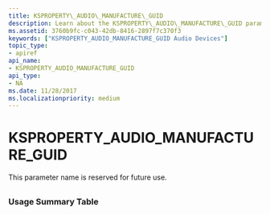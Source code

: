 ```yaml
---
title: KSPROPERTY\_AUDIO\_MANUFACTURE\_GUID
description: Learn about the KSPROPERTY\_AUDIO\_MANUFACTURE\_GUID parameter. This parameter name is reserved for future use.
ms.assetid: 3760b9fc-c043-42db-8416-2897f7c370f3
keywords: ["KSPROPERTY_AUDIO_MANUFACTURE_GUID Audio Devices"]
topic_type:
- apiref
api_name:
- KSPROPERTY_AUDIO_MANUFACTURE_GUID
api_type:
- NA
ms.date: 11/28/2017
ms.localizationpriority: medium
---
```


# KSPROPERTY\_AUDIO\_MANUFACTURE\_GUID


This parameter name is reserved for future use.

## <span id="ddk_ksproperty_audio_manufacture_guid_ks"></span><span id="DDK_KSPROPERTY_AUDIO_MANUFACTURE_GUID_KS"></span>


### <span id="Usage_Summary_Table"></span><span id="usage_summary_table"></span><span id="USAGE_SUMMARY_TABLE"></span>Usage Summary Table

 

 





